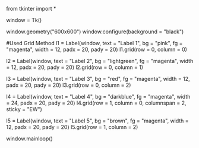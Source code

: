 from tkinter import *

window = Tk()

window.geometry("600x600")
window.configure(background = "black")

#Used Grid Method
l1 = Label(window, text = "Label 1", bg = "pink", fg = "magenta", width = 12, padx = 20, pady = 20)
l1.grid(row = 0, column = 0)



l2 = Label(window, text = "Label 2", bg = "lightgreen", fg = "magenta", width = 12, padx = 20, pady = 20)
l2.grid(row = 0, column = 1)



l3 = Label(window, text = "Label 3", bg = "red", fg = "magenta", width = 12, padx = 20, pady = 20)
l3.grid(row = 0, column = 2)



l4 = Label(window, text = "Label 4", bg = "darkblue", fg = "magenta", width = 24, padx = 20, pady = 20)
l4.grid(row = 1, column = 0, columnspan = 2, sticky = "EW")



l5 = Label(window, text = "Label 5", bg = "brown", fg = "magenta", width = 12, padx = 20, pady = 20)
l5.grid(row = 1, column = 2)


window.mainloop()
